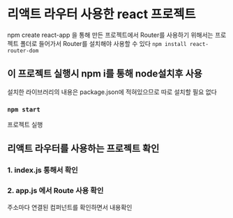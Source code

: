# 리액트 라우터 사용한 react 프로젝트

npm create react-app 을 통해 만든 프로젝트에서 Router를
사용하기 위해서는 프로젝트 폴더로 들어가서 Router를 설치해야 사용할 수 있다
`npm install react-router-dom`

## 이 프로젝트 실행시 npm i를 통해 node설치후 사용

설치한 라이브러리의 내용은 package.json에 적혀있으므로
따로 설치할 필요 없다

### `npm start`

프로젝트 실행

## 리액트 라우터를 사용하는 프로젝트 확인

### 1. index.js 통해서 <BrouserRouter>확인

### 2. app.js 에서 Route 사용 확인

주소마다 연결된 컴퍼넌트를 확인하면서 내용확인
